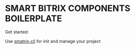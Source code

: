 # SMART BITRIX COMPONENTS BOILERPLATE #

Get started:

Use [smatrix-cli](https://github.com/smartbitrixcomponent/cli) for init and manage your project
